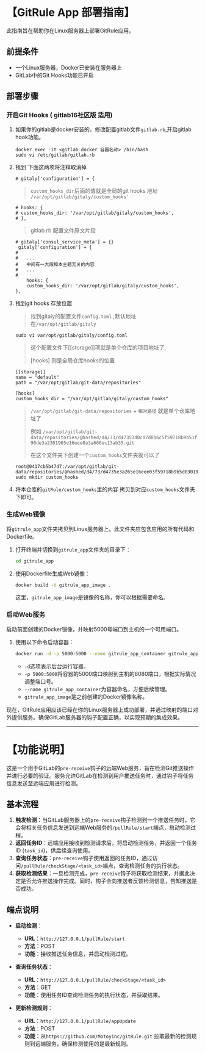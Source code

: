 # 【GitRule App 部署指南】

此指南旨在帮助你在Linux服务器上部署GitRule应用。

## 前提条件

- 一个Linux服务器，Docker已安装在服务器上
- GitLab中的Git Hooks功能已开启
## 部署步骤

### 开启Git Hooks ( gitlab16社区版 适用)

1. 如果你的gitlab是docker安装的，修改配置gitlab文件`gitlab.rb`,开启gitlab hook功能。

    ```
    docker exec -it <gitlab docker 容器名称> /bin/bash
    sudo vi /etc/gitlab/gitlab.rb
    ```
    
2. 找到`下面这两项将注释取消掉
   
    ```
    # gitaly['configuration'] = {
    ```
    
    > `custom_hooks_dir`后面的值就是全局的git hooks 地址 `/var/opt/gitlab/gitaly/custom_hooks'`

    ```
    # hooks: {
    # custom_hooks_dir: '/var/opt/gitlab/gitaly/custom_hooks',
    # },
    ```
    > gitlab.rb 配置文件原文片段
    ```
    # gitaly['consul_service_meta'] = {}
     gitaly['configuration'] = {
    #
    #   ...
    #   中间有一大段和本主题无关的内容
    #   ...
    #   
        hooks: {
        custom_hooks_dir: '/var/opt/gitlab/gitaly/custom_hooks',
    },
    ```
4. 找到git hooks 存放位置
   
    > 找到gitaly的配置文件`config.toml` ,默认地址在`/var/opt/gitlab/gitaly`
    
    ```
    sudo vi var/opt/gitlab/gitaly/config.toml
    ```
    
    > 这个配置文件下[[storage]]项就是单个仓库的项目地址了,
    >
    > [hooks] 则是全局仓库hooks的位置 
    
    ```
    [[storage]]
    name = "default"
    path = "/var/opt/gitlab/git-data/repositories"
    
    [hooks]
    custom_hooks_dir = "/var/opt/gitlab/gitaly/custom_hooks"
    ```

    > 
    > `/var/opt/gitlab/git-data/repositories` + `相对路径` 就是单个仓库地址了
    > 
    > 例如 `/var/opt/gitlab/git-data/repositories/@hashed/d4/73/d47353d0c07d8b6c5f59718b9b51f90de3a2301965e16eee0a3a666ec13ab35.git`
    > 
    > 在这个文件夹下创建一个`custom_hooks`文件夹就可以了
    >
    
    ```
    root@0417cb5b47d7:/var/opt/gitlab/git-data/repositories/@hashed/d4/73/d4735e3a265e16eee03f59718b9b5d03019c07d8b6c51f90da3a666eec13ab35.git# sudo mkdir custom_hooks
    ```
    

5. 将本仓库的`gitRule/custom_hooks`里的内容 拷贝到对应`custom_hooks`文件夹下即可。

### 生成Web镜像

将`gitrule_app`文件夹拷贝到Linux服务器上。此文件夹应包含应用的所有代码和Dockerfile。

1. 打开终端并切换到`gitrule_app`文件夹的目录下：

    ```bash
    cd gitrule_app
    ```

2. 使用Dockerfile生成Web镜像：

    ```bash
    docker build -t gitrule_app_image .
    ```

   这里，`gitrule_app_image`是镜像的名称，你可以根据需要命名。

### 启动Web服务

启动前面创建的Docker镜像，并映射5000号端口到主机的一个可用端口。

1. 使用以下命令启动容器：

    ```bash
    docker run -d -p 5000:5000 --name gitrule_app_container gitrule_app_image
    ```

   - `-d`选项表示后台运行容器。
   - `-p 5000:5000`将容器的5000端口映射到主机的8080端口，根据实际情况调整端口号。
   - `--name gitrule_app_container`为容器命名，方便后续管理。
   - `gitrule_app_image`是之前创建的Docker镜像名称。

现在，GitRule应用应该已经在你的Linux服务器上成功部署，并通过映射的端口对外提供服务。确保GitLab服务器的钩子配置正确，以实现预期的集成效果。

-----


# 【功能说明】

这是一个用于GitLab的`pre-receive`钩子的远端Web服务，旨在检测Git推送操作并进行必要的验证。服务允许GitLab在检测到用户推送任务时，通过钩子将任务信息发送至远端应用进行检测。

## 基本流程

1. **触发检测**：当GitLab服务器上的`pre-receive`钩子检测到一个推送任务时，它会将相关任务信息发送到远端Web服务的`/pullRule/start`端点，启动检测过程。
2. **返回任务ID**：远端应用接收到检测请求后，将启动检测任务，并返回一个任务ID (`task_id`)，供后续查询使用。
3. **查询任务状态**：`pre-receive`钩子使用返回的任务ID，通过访问`/pullRule/checkStage/<task_id>`端点，查询检测任务的执行状态。
4. **获取检测结果**：一旦检测完成，`pre-receive`钩子将获取检测结果，并据此决定是否允许推送操作完成。同时，钩子会向推送者反馈检测信息，告知推送是否成功。

## 端点说明

- **启动检测**：
  - **URL**：`http://127.0.0.1/pullRule/start`
  - **方法**：POST
  - **功能**：接收推送任务信息，并启动检测过程。

- **查询任务状态**：
  - **URL**：`http://127.0.0.1/pullRule/checkStage/<task_id>`
  - **方法**：GET
  - **功能**：使用任务ID查询检测任务的执行状态，并获取结果。

- **更新检测规则**：
  - **URL**：`http://127.0.0.1/pullRule/appUpdate`
  - **方法**：POST
  - **功能**：从`https://github.com/Motoyinc/gitRule.git` 拉取最新的检测规则到远端服务，确保检测使用的是最新规则。

